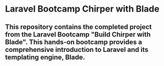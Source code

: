 # Laravel Bootcamp Chirper with Blade
## This repository contains the completed project from the Laravel Bootcamp "Build Chirper with Blade". This hands-on bootcamp provides a comprehensive introduction to Laravel and its templating engine, Blade.
